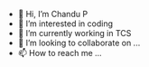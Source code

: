 - 👋 Hi, I’m Chandu P
- 👀 I’m interested in coding
- 🌱 I’m currently working in TCS
- 💞️ I’m looking to collaborate on ...
- 📫 How to reach me ...

<!---
chandu-p29/chandu-p29 is a ✨ special ✨ repository because its `README.md` (this file) appears on your GitHub profile.
You can click the Preview link to take a look at your changes.
--->
